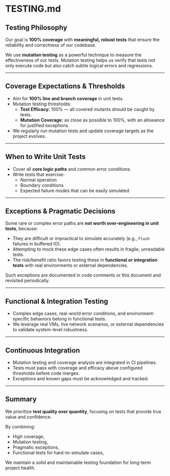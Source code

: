 # TESTING.md

## Testing Philosophy

Our goal is **100% coverage** with **meaningful, robust tests** that ensure the reliability and correctness of our codebase.

We use **mutation testing** as a powerful technique to measure the effectiveness of our tests. Mutation testing helps us verify that tests not only execute code but also catch subtle logical errors and regressions.

---

## Coverage Expectations & Thresholds

- Aim for **100% line and branch coverage** in unit tests.
- Mutation testing thresholds:
  - **Test Efficacy:** 100% — all covered mutants should be caught by tests.
  - **Mutation Coverage:** as close as possible to 100%, with an allowance for justified exceptions.
- We regularly run mutation tests and update coverage targets as the project evolves.

---

## When to Write Unit Tests

- Cover all **core logic paths** and common error conditions.
- Write tests that exercise:
  - Normal operation
  - Boundary conditions
  - Expected failure modes that can be easily simulated

---

## Exceptions & Pragmatic Decisions

Some rare or complex error paths are **not worth over-engineering in unit tests**, because:

- They are difficult or impractical to simulate accurately (e.g., `Flush` failures in buffered IO).
- Attempting to mock these edge cases often results in fragile, unreadable tests.
- The risk/benefit ratio favors testing these in **functional or integration tests** with real environments or external dependencies.

Such exceptions are documented in code comments or this document and revisited periodically.

---

## Functional & Integration Testing

- Complex edge cases, real-world error conditions, and environment-specific behaviors belong in functional tests.
- We leverage real VMs, live network scenarios, or external dependencies to validate system-level robustness.

---

## Continuous Integration

- Mutation testing and coverage analysis are integrated in CI pipelines.
- Tests must pass with coverage and efficacy above configured thresholds before code merges.
- Exceptions and known gaps must be acknowledged and tracked.

---

## Summary

We prioritize **test quality over quantity**, focusing on tests that provide true value and confidence.

By combining:

- High coverage,
- Mutation testing,
- Pragmatic exceptions,
- Functional tests for hard-to-simulate cases,

We maintain a solid and maintainable testing foundation for long-term project health.
